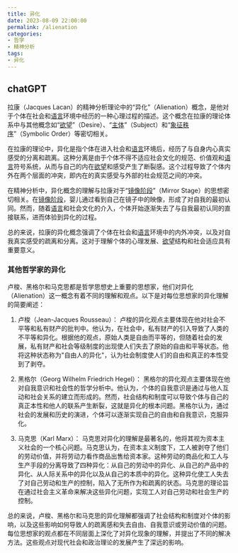 ```yaml
---
title: 异化
date: 2023-08-09 22:00:00
permalink: /alienation
categories:
- 哲学
- 精神分析
tags:
- 异化
---
```

## chatGPT
拉康（Jacques Lacan）的精神分析理论中的“异化”（Alienation）概念，是他对于个体在社会和[语言](/language)环境中经历的一种心理过程的描述。这个概念在拉康的理论体系中与其他概念如“[欲望](/desire)”（Desire）、“[主体](/subject)”（Subject）和“[象征秩序](/symbolic)”（Symbolic Order）等密切相关。

在拉康的理论中，异化是指个体在进入社会和[语言](/language)环境后，经历了与自身内心真实感受的分离和疏离。这种分离是由于个体不得不适应社会文化的规范、价值观和[语言](/language)符号系统，从而与自己的内在[欲望](/desire)和感受产生了断裂感。这个过程导致了个体内外在两个层面的冲突，即内在的真实感受与外部的社会规范之间的冲突。

在精神分析中，异化概念的理解与拉康对于“[镜像阶段](/mirror-stage)”（Mirror Stage）的思想密切相关。在[镜像阶段](/mirror-stage)，婴儿通过看到自己在镜子中的映像，形成了对自我的最初认同。然而，随着[语言](/language)和社会文化的介入，个体开始逐渐失去了与自我最初认同的直接联系，进而体验到异化的过程。

总的来说，拉康的异化概念强调了个体在社会和[语言](/language)环境中的内外冲突，以及对自我真实感受的疏离和分离。这对于理解个体的心理发展、[欲望](/desire)结构和社会适应具有重要意义。

### 其他哲学家的异化

卢梭、黑格尔和马克思都是哲学思想史上重要的思想家，他们对异化（Alienation）这一概念有着不同的理解和观点。以下是对每位思想家的异化理解的简要阐述：

1. 卢梭（Jean-Jacques Rousseau）：
   卢梭的异化观点主要体现在他对社会不平等和私有财产的批判中。他认为，在社会中，私有财产的引入导致了人类的不平等和异化。根据他的观点，原始人类是自由而平等的，但随着社会的发展，私有财产和社会等级制度的出现使人们失去了原始的自由和平等状态。他将这种状态称为"自由人的异化"，认为社会制度使人们的自由和真正的本性受到了剥夺。

2. 黑格尔（Georg Wilhelm Friedrich Hegel）：
   黑格尔的异化观点主要体现在他对自我意识和社会性的哲学分析中。他认为，个体的自我意识是通过与他人互动和社会关系的建立而形成的。然而，社会结构和制度可以导致个体与自己的真正本性和他人的联系产生断裂，这就是异化的根本问题。黑格尔认为，通过社会的发展和历史的演进，个体可以逐渐实现自己的自由和自我意识，克服异化。

3. 马克思（Karl Marx）：
   马克思对异化的理解是最著名的，他将其视为资本主义社会的一个核心问题。马克思认为，在资本主义制度下，工人被剥夺了他们的劳动价值，并将劳动力看作商品出售给资本家。这种劳动的商品化和工人与生产手段的分离导致了四种异化：从自己的劳动中的异化、从自己的产品中的异化、从人际关系中的异化以及从自己的本质中的异化。这种异化使工人失去了对自己劳动和生产的控制，陷入了无所作为和疏离的状态。马克思的理论旨在通过社会主义革命来解决这些异化问题，实现工人对自己劳动和社会生产的控制。

总的来说，卢梭、黑格尔和马克思的异化理解都强调了社会结构和制度对个体的影响，以及这些影响如何导致人的疏离感和失去自由、自我意识或劳动价值的问题。每位思想家的观点都在不同层面上深化了对异化现象的理解，并提出了不同的解决方法。这些观点对现代社会和政治理论的发展产生了深远的影响。